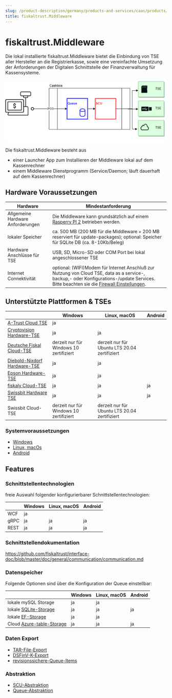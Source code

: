 ```yaml
---
slug: /product-description/germany/products-and-services/caas/products/middleware
title: fiskaltrust.Middleware
---
```


# fiskaltrust.Middleware

Die lokal installierte fiskaltrust.Middleware bietet die Einbindung von TSE aller Hersteller an die Registrierkasse, sowie eine vereinfachte Umsetzung der Anforderungen der Digitalen Schnittstelle der Finanzverwaltung für Kassensysteme.

![middleware](../media/middleware.png)

Die fiskaltrust.Middleware besteht aus 

- einer Launcher App zum Installieren der Middleware lokal auf dem Kassenrechner
- einem Middleware Dienstprogramm (Service/Daemon; läuft dauerhaft auf dem Kassenrechner)

## Hardware Voraussetzungen

| Hardware                          | Mindestanforderung                                           |
| --------------------------------- | ------------------------------------------------------------ |
| Allgemeine Hardware Anforderungen | Die Middleware kann grundsätzlich auf einem [Rasperry PI 2](https://www.raspberrypi.org/products/raspberry-pi-2-model-b/) betrieben werden. |
| lokaler Speicher                  | ca. 500 MB (200 MB für die Middleware + 200 MB reserviert für update-packages); optional: Speicher für SQLite DB (ca. 8-10Kb/Beleg) |
| Hardware Anschlüsse für TSE       | USB, SD, Micro-SD oder COM Port bei lokal angeschlossener TSE |
| Internet Connektivität            | optional: (WIFI)Modem für Internet Anschluß zur Nutzung von Cloud TSE, data as a service-, backup,- oder Konfigurations-/update Services. Bitte beachten sie die [Firewall Einstellungen](../../../for-posdealers/03-sales/firewall-settings.md). |

## Unterstützte Plattformen & TSEs

|                                                              | Windows                                 | Linux, macOS | Android |
| ------------------------------------------------------------ | --------------------------------------- | ------------ | ------- |
| [A-Trust Cloud TSE](../features/TSE-A-Trust-Interoperabilitaet.md) | ja                                      |              |         |
| [Cryptovision Hardware-TSE](../features/TSE-Cryptovision-Interoperabilitaet.md) | ja                                      | ja           |         |
| [Deutsche Fiskal Cloud-TSE](../features/TSE-Deutsche-Fiskal-Interoperabilitaet.md) | derzeit nur für Windows 10 zertifiziert | derzeit nur für Ubuntu LTS 20.04 zertifiziert |         |
| [Diebold-Nixdorf Hardware-TSE](../features/TSE-Diebold-Nixdorf-Interoperabilitaet.md) | ja                                      | ja           |         |
| [Epson Hardware-TSE](../features/TSE-Epson-Interoperabilitaet.md) | ja                                      | ja           |         |
| [fiskaly Cloud-TSE](../features/TSE-Fiskaly-Interoperabilitaet.md) | ja                                      | ja           | ja      |
| [Swissbit Hardware TSE](../features/TSE-Swissbit-Interoperabilitaet.md) | ja                                      | ja           | ja      |
| Swissbit Cloud-TSE                                           | derzeit nur für Windows 10 zertifiziert | derzeit nur für Ubuntu LTS 20.04 zertifiziert |         |

### Systemvoraussetzungen

- [Windows](platform-windows.md)
- [Linux, macOs](platform-linux.md)
- [Android](platform-android.md)

## Features

### Schnittstellentechnologien

freie Auswahl folgender konfigurierbarer Schnittstellentechnologien:

|      | Windows | Linux, macOS | Android |
| ---- | ------- | ------------ | ------- |
| WCF  | ja      |              |         |
| gRPC | ja      | ja           | ja      |
| REST | ja      | ja           | ja      |

### Schnittstellendokumentation

https://github.com/fiskaltrust/interface-doc/blob/master/doc/general/communication/communication.md

### Datenspeicher

Folgende Optionen sind über die Konfiguration der Queue einstellbar:

|                                                              | Windows | Linux, macOS | Android |
| ------------------------------------------------------------ | ------- | ------------ | ------- |
| lokale mySQL Storage                                         | ja      | ja           |         |
| lokale [SQLite-Storage](../features/SQLite-Storage.md)       | ja      | ja           | ja      |
| lokale [EF-Storage](../features/EF-Storage.md)               | ja      | ja           |         |
| Cloud [Azure-table-Storage](../features/Azure-table-Storage.md) | ja      | ja           | ja      |

### Daten Export

-  [TAR-File-Export](../../revisionssichere-daten-as-a-service/features/TAR-File-Export.md) 
-  [DSFinV-K-Export](../../revisionssichere-daten-as-a-service/features/DSFinV-K-Export.md) 
-  [revisionssichere-Queue-Items](../../revisionssichere-daten-as-a-service/features/revisionssichere-Queue-Items.md) 

### Abstraktion

- [SCU-Abstraktion](../features/SCU-Abstraktion.md)  
- [Queue-Abstraktion](../features/Queue-Abstraktion.md) 
